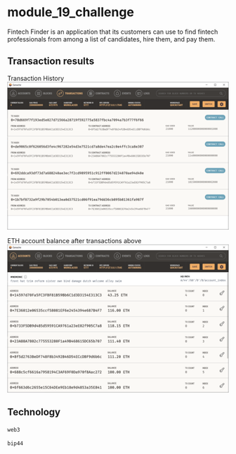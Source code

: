 # module_19_challenge

Fintech Finder is an application that its customers can use to find fintech professionals from among a list of candidates, hire them, and pay them.

## Transaction results

Transaction History
![Ganache Transaction History](screenshots/ganache_history.PNG)

ETH account balance after transactions above
![Ganache Account Balance](screenshots/ganache_balance.PNG)

## Technology

`web3`

`bip44`